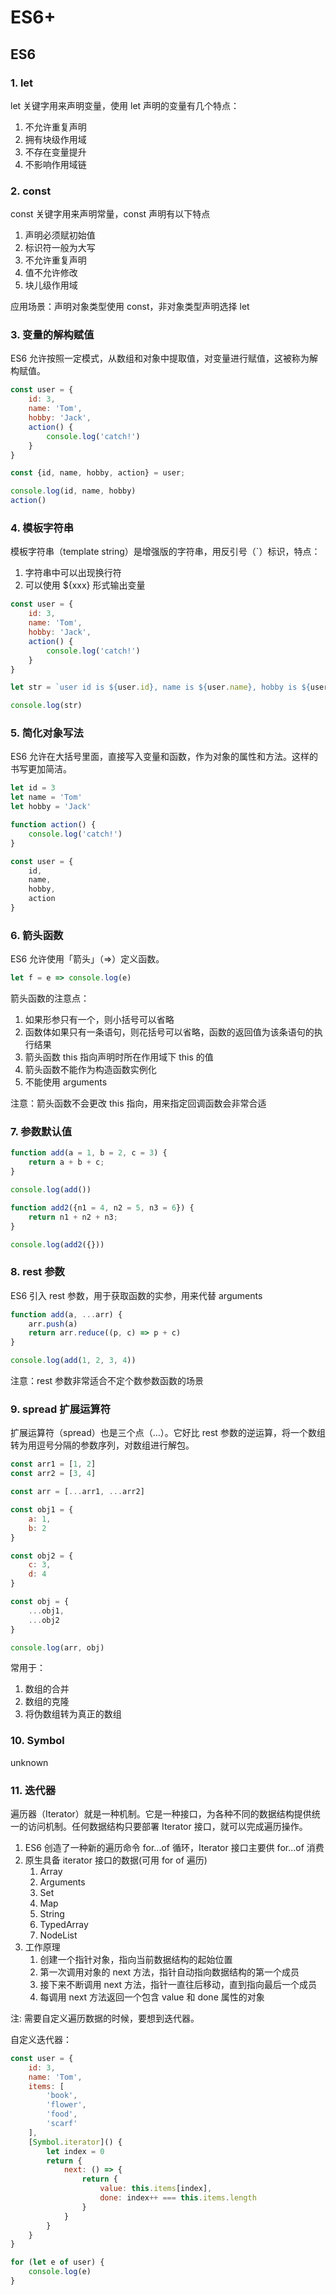 # ES6+

## ES6

### 1. let

let 关键字用来声明变量，使用 let 声明的变量有几个特点：
1) 不允许重复声明
2) 拥有块级作用域
3) 不存在变量提升
4) 不影响作用域链

### 2. const

const 关键字用来声明常量，const 声明有以下特点
1) 声明必须赋初始值
2) 标识符一般为大写
3) 不允许重复声明
4) 值不允许修改
5) 块儿级作用域

应用场景：声明对象类型使用 const，非对象类型声明选择 let

### 3. 变量的解构赋值

ES6 允许按照一定模式，从数组和对象中提取值，对变量进行赋值，这被称为解构赋值。

```js
const user = {
    id: 3,
    name: 'Tom',
    hobby: 'Jack',
    action() {
        console.log('catch!')
    }
}

const {id, name, hobby, action} = user;

console.log(id, name, hobby)
action()
```

### 4. 模板字符串

模板字符串（template string）是增强版的字符串，用反引号（`）标识，特点：
1) 字符串中可以出现换行符
2) 可以使用 ${xxx} 形式输出变量

```js
const user = {
    id: 3,
    name: 'Tom',
    hobby: 'Jack',
    action() {
        console.log('catch!')
    }
}

let str = `user id is ${user.id}, name is ${user.name}, hobby is ${user.hobby}`

console.log(str)
```

### 5. 简化对象写法

ES6 允许在大括号里面，直接写入变量和函数，作为对象的属性和方法。这样的书写更加简洁。

```js
let id = 3
let name = 'Tom'
let hobby = 'Jack'

function action() {
    console.log('catch!')
}

const user = {
    id,
    name,
    hobby,
    action
}
```

### 6. 箭头函数

ES6 允许使用「箭头」（=>）定义函数。

```js
let f = e => console.log(e)
```

箭头函数的注意点：
1) 如果形参只有一个，则小括号可以省略
2) 函数体如果只有一条语句，则花括号可以省略，函数的返回值为该条语句的执行结果
3) 箭头函数 this 指向声明时所在作用域下 this 的值
4) 箭头函数不能作为构造函数实例化
5) 不能使用 arguments

注意：箭头函数不会更改 this 指向，用来指定回调函数会非常合适

### 7. 参数默认值

```js
function add(a = 1, b = 2, c = 3) {
    return a + b + c;
}

console.log(add())

function add2({n1 = 4, n2 = 5, n3 = 6}) {
    return n1 + n2 + n3;
}

console.log(add2({}))
```

### 8. rest 参数

ES6 引入 rest 参数，用于获取函数的实参，用来代替 arguments

```js
function add(a, ...arr) {
    arr.push(a)
    return arr.reduce((p, c) => p + c)
}

console.log(add(1, 2, 3, 4))
```

注意：rest 参数非常适合不定个数参数函数的场景

### 9. spread 扩展运算符

扩展运算符（spread）也是三个点（...）。它好比 rest 参数的逆运算，将一个数组转为用逗号分隔的参数序列，对数组进行解包。

```js
const arr1 = [1, 2]
const arr2 = [3, 4]

const arr = [...arr1, ...arr2]

const obj1 = {
    a: 1,
    b: 2
}

const obj2 = {
    c: 3,
    d: 4
}

const obj = {
    ...obj1,
    ...obj2
}

console.log(arr, obj)
```

常用于：
1. 数组的合并
2. 数组的克隆
3. 将伪数组转为真正的数组

### 10. Symbol

unknown

### 11. 迭代器

遍历器（Iterator）就是一种机制。它是一种接口，为各种不同的数据结构提供统一的访问机制。任何数据结构只要部署 Iterator 接口，就可以完成遍历操作。
1) ES6 创造了一种新的遍历命令 for...of 循环，Iterator 接口主要供 for...of 消费
2) 原生具备 iterator 接口的数据(可用 for of 遍历)
   1) Array
   2) Arguments
   3) Set
   4) Map
   5) String
   6) TypedArray
   7) NodeList
3) 工作原理
   1) 创建一个指针对象，指向当前数据结构的起始位置
   2) 第一次调用对象的 next 方法，指针自动指向数据结构的第一个成员
   3) 接下来不断调用 next 方法，指针一直往后移动，直到指向最后一个成员
   4) 每调用 next 方法返回一个包含 value 和 done 属性的对象

注: 需要自定义遍历数据的时候，要想到迭代器。

自定义迭代器：

```js
const user = {
    id: 3,
    name: 'Tom',
    items: [
        'book',
        'flower',
        'food',
        'scarf'
    ],
    [Symbol.iterator]() {
        let index = 0
        return {
            next: () => {
                return {
                    value: this.items[index],
                    done: index++ === this.items.length
                }
            }
        }
    }
}

for (let e of user) {
    console.log(e)
}
```














